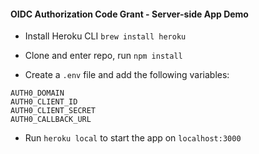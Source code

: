 #### OIDC Authorization Code Grant - Server-side App Demo

- Install Heroku CLI `brew install heroku`

- Clone and enter repo, run `npm install`

- Create a `.env` file and add the following variables:

```
AUTH0_DOMAIN
AUTH0_CLIENT_ID
AUTH0_CLIENT_SECRET
AUTH0_CALLBACK_URL
```

- Run `heroku local` to start the app on `localhost:3000`

